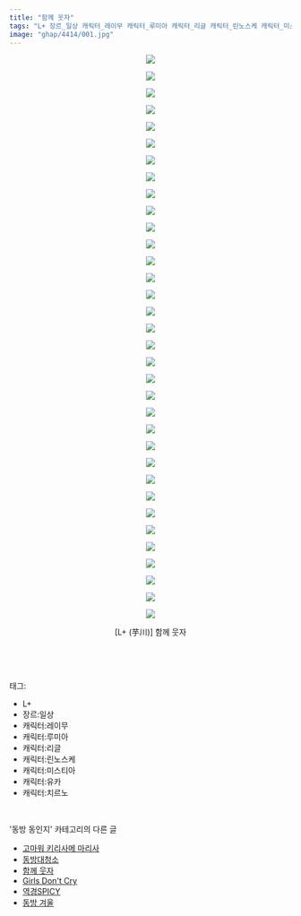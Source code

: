 ```yaml
---
title: "함께 웃자"
tags: "L+ 장르_일상 캐릭터_레이무 캐릭터_루미아 캐릭터_리글 캐릭터_린노스케 캐릭터_미스티아 캐릭터_유카 캐릭터_치르노 芋川 동방_동인지"
image: "ghap/4414/001.jpg"
---
```

<div class="article">
<p style="text-align: center; clear: none; float: none;"><img src="{{ site.nasurl }}/ghap/4414/001.jpg"/></p>
<p style="text-align: center; clear: none; float: none;"><img src="{{ site.nasurl }}/ghap/4414/002.jpg"/></p>
<p style="text-align: center; clear: none; float: none;"><img src="{{ site.nasurl }}/ghap/4414/003.jpg"/></p>
<p style="text-align: center; clear: none; float: none;"><img src="{{ site.nasurl }}/ghap/4414/004.jpg"/></p>
<p style="text-align: center; clear: none; float: none;"><img src="{{ site.nasurl }}/ghap/4414/005.jpg"/></p>
<p style="text-align: center; clear: none; float: none;"><img src="{{ site.nasurl }}/ghap/4414/006.jpg"/></p>
<p style="text-align: center; clear: none; float: none;"><img src="{{ site.nasurl }}/ghap/4414/007.jpg"/></p>
<p style="text-align: center; clear: none; float: none;"><img src="{{ site.nasurl }}/ghap/4414/008.jpg"/></p>
<p style="text-align: center; clear: none; float: none;"><img src="{{ site.nasurl }}/ghap/4414/009.jpg"/></p>
<p style="text-align: center; clear: none; float: none;"><img src="{{ site.nasurl }}/ghap/4414/010.jpg"/></p>
<p style="text-align: center; clear: none; float: none;"><img src="{{ site.nasurl }}/ghap/4414/011.jpg"/></p>
<p style="text-align: center; clear: none; float: none;"><img src="{{ site.nasurl }}/ghap/4414/012.jpg"/></p>
<p style="text-align: center; clear: none; float: none;"><img src="{{ site.nasurl }}/ghap/4414/013.jpg"/></p>
<p style="text-align: center; clear: none; float: none;"><img src="{{ site.nasurl }}/ghap/4414/014.jpg"/></p>
<p style="text-align: center; clear: none; float: none;"><img src="{{ site.nasurl }}/ghap/4414/015.jpg"/></p>
<p style="text-align: center; clear: none; float: none;"><img src="{{ site.nasurl }}/ghap/4414/016.jpg"/></p>
<p style="text-align: center; clear: none; float: none;"><img src="{{ site.nasurl }}/ghap/4414/017.jpg"/></p>
<p style="text-align: center; clear: none; float: none;"><img src="{{ site.nasurl }}/ghap/4414/018.jpg"/></p>
<p style="text-align: center; clear: none; float: none;"><img src="{{ site.nasurl }}/ghap/4414/019.jpg"/></p>
<p style="text-align: center; clear: none; float: none;"><img src="{{ site.nasurl }}/ghap/4414/020.jpg"/></p>
<p style="text-align: center; clear: none; float: none;"><img src="{{ site.nasurl }}/ghap/4414/021.jpg"/></p>
<p style="text-align: center; clear: none; float: none;"><img src="{{ site.nasurl }}/ghap/4414/022.jpg"/></p>
<p style="text-align: center; clear: none; float: none;"><img src="{{ site.nasurl }}/ghap/4414/023.jpg"/></p>
<p style="text-align: center; clear: none; float: none;"><img src="{{ site.nasurl }}/ghap/4414/024.jpg"/></p>
<p style="text-align: center; clear: none; float: none;"><img src="{{ site.nasurl }}/ghap/4414/025.jpg"/></p>
<p style="text-align: center; clear: none; float: none;"><img src="{{ site.nasurl }}/ghap/4414/026.jpg"/></p>
<p style="text-align: center; clear: none; float: none;"><img src="{{ site.nasurl }}/ghap/4414/027.jpg"/></p>
<p style="text-align: center; clear: none; float: none;"><img src="{{ site.nasurl }}/ghap/4414/028.jpg"/></p>
<p style="text-align: center; clear: none; float: none;"><img src="{{ site.nasurl }}/ghap/4414/029.jpg"/></p>
<p style="text-align: center; clear: none; float: none;"><img src="{{ site.nasurl }}/ghap/4414/030.jpg"/></p>
<p style="text-align: center; clear: none; float: none;"><img src="{{ site.nasurl }}/ghap/4414/031.jpg"/></p>
<p style="text-align: center; clear: none; float: none;"><img src="{{ site.nasurl }}/ghap/4414/032.jpg"/></p>
<p style="text-align: center; clear: none; float: none;"><img src="{{ site.nasurl }}/ghap/4414/033.jpg"/></p>
<p style="text-align: center; clear: none; float: none;"><img src="{{ site.nasurl }}/ghap/4414/034.jpg"/></p>
<p style="text-align: center; clear: none; float: none;">[L+ (芋川)] 함께 웃자</p>
<p><br/></p>
</div><br/>
<div class="tagTrail">
<p>태그: </p>
<ul>
<li>L+</li>
<li>장르:일상</li>
<li>캐릭터:레이무</li>
<li>캐릭터:루미아</li>
<li>캐릭터:리글</li>
<li>캐릭터:린노스케</li>
<li>캐릭터:미스티아</li>
<li>캐릭터:유카</li>
<li>캐릭터:치르노</li>
</ul>
</div><br/>
<div class="another">
<p>'동방 동인지' 카테고리의 다른 글</p>
<ul>
<li><a href="/2018-06-09-ghap_4416">고마워 키리사메 마리사</a></li>
<li><a href="/2018-06-09-ghap_4415">동방대청소</a></li>
<li><a href="/2018-06-09-ghap_4414">함께 웃자</a></li>
<li><a href="/2018-06-09-ghap_4413">Girls Don't Cry</a></li>
<li><a href="/2018-06-09-ghap_4412">역경SPICY</a></li>
<li><a href="/2018-06-09-ghap_4411">동방 겨울</a></li>
</ul>
</div><br/>
<div class="cb_module cb_fluid">
<div class="cb_wrt cb_profile">
</div><!-- commentList close -->
</div><br/>
